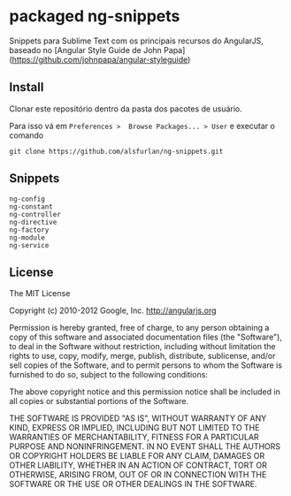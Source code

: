 # packaged ng-snippets

Snippets para Sublime Text com os principais recursos do AngularJS,
baseado no [Angular Style Guide de John Papa] (https://github.com/johnpapa/angular-styleguide)

## Install

Clonar este repositório dentro da pasta dos pacotes de usuário.

Para isso vá em `Preferences >  Browse Packages... > User` e executar o comando
```shell
git clone https://github.com/alsfurlan/ng-snippets.git
```

## Snippets

```shell
ng-config
ng-constant
ng-controller
ng-directive
ng-factory
ng-module
ng-service
```

## License

The MIT License

Copyright (c) 2010-2012 Google, Inc. http://angularjs.org

Permission is hereby granted, free of charge, to any person obtaining a copy
of this software and associated documentation files (the "Software"), to deal
in the Software without restriction, including without limitation the rights
to use, copy, modify, merge, publish, distribute, sublicense, and/or sell
copies of the Software, and to permit persons to whom the Software is
furnished to do so, subject to the following conditions:

The above copyright notice and this permission notice shall be included in
all copies or substantial portions of the Software.

THE SOFTWARE IS PROVIDED "AS IS", WITHOUT WARRANTY OF ANY KIND, EXPRESS OR
IMPLIED, INCLUDING BUT NOT LIMITED TO THE WARRANTIES OF MERCHANTABILITY,
FITNESS FOR A PARTICULAR PURPOSE AND NONINFRINGEMENT. IN NO EVENT SHALL THE
AUTHORS OR COPYRIGHT HOLDERS BE LIABLE FOR ANY CLAIM, DAMAGES OR OTHER
LIABILITY, WHETHER IN AN ACTION OF CONTRACT, TORT OR OTHERWISE, ARISING FROM,
OUT OF OR IN CONNECTION WITH THE SOFTWARE OR THE USE OR OTHER DEALINGS IN
THE SOFTWARE.
